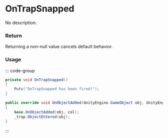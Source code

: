 <Badge type="danger" text="Carbon Compatible"/><Badge type="warning" text="Oxide Compatible"/>
# OnTrapSnapped
No description.
### Return
Returning a non-null value cancels default behavior.

### Usage
::: code-group
```csharp [Example]
private void OnTrapSnapped()
{
	Puts("OnTrapSnapped has been fired!");
}
```
```csharp [Source — Assembly-CSharp @ BaseTrapTrigger]
public override void OnObjectAdded(UnityEngine.GameObject obj, UnityEngine.Collider col)
{
	base.OnObjectAdded(obj, col);
	_trap.ObjectEntered(obj);
}

```
:::
